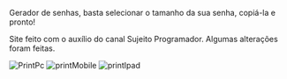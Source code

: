 Gerador de senhas, basta selecionar o tamanho da sua senha, copiá-la e pronto!

Site feito com o auxílio do canal Sujeito Programador. Algumas alterações foram feitas.
 
![PrintPc](https://user-images.githubusercontent.com/97044017/195204089-56b67487-0f60-44c3-aaa6-9ab6b32ad9da.PNG)
![printMobile](https://user-images.githubusercontent.com/97044017/195203802-2a32d8ce-42ea-4a74-b45b-f8d0714f582a.jpg)
![printIpad](https://user-images.githubusercontent.com/97044017/195204377-c4c9943e-f91f-46cf-9148-dbab0afd3f4b.png)